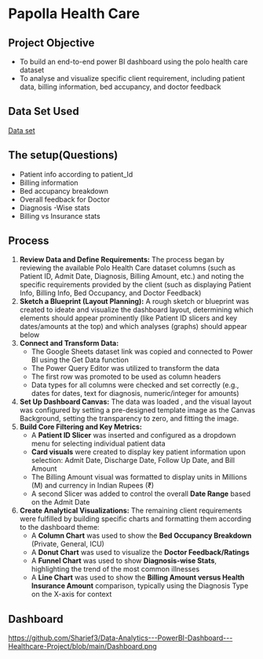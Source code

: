 # Papolla Health Care

## Project Objective
   - To build an end-to-end power BI dashboard using the polo health care dataset
   - To analyse and visualize specific client requirement, including patient data, billing information, bed accupancy, and doctor feedback 

## Data Set Used
<a href=" past it link ">Data set</a>

## The setup(Questions)
- Patient info according to patient_Id
- Billing information
- Bed accupancy breakdown
- Overall feedback for Doctor
- Diagnosis -Wise stats
- Billing vs Insurance stats

## Process


1.  **Review Data and Define Requirements:** The process began by reviewing the available Polo Health Care dataset columns (such as Patient ID, Admit Date, Diagnosis, Billing Amount, etc.) and noting the specific requirements provided by the client (such as displaying Patient Info, Billing Info, Bed Occupancy, and Doctor Feedback)
2.  **Sketch a Blueprint (Layout Planning):** A rough sketch or blueprint was created to ideate and visualize the dashboard layout, determining which elements should appear prominently (like Patient ID slicers and key dates/amounts at the top) and which analyses (graphs) should appear below 
3.  **Connect and Transform Data:**
    *   The Google Sheets dataset link was copied and connected to Power BI using the Get Data function 
    *   The Power Query Editor was utilized to transform the data 
    *   The first row was promoted to be used as column headers 
    *   Data types for all columns were checked and set correctly (e.g., dates for dates, text for diagnosis, numeric/integer for amounts) 
4.  **Set Up Dashboard Canvas:** The data was loaded , and the visual layout was configured by setting a pre-designed template image as the Canvas Background, setting the transparency to zero, and fitting the image.
5.  **Build Core Filtering and Key Metrics:**
    *   A **Patient ID Slicer** was inserted and configured as a dropdown menu for selecting individual patient data 
    *   **Card visuals** were created to display key patient information upon selection: Admit Date, Discharge Date, Follow Up Date, and Bill Amount 
    *   The Billing Amount visual was formatted to display units in Millions (M) and currency in Indian Rupees (₹) 
    *   A second Slicer was added to control the overall **Date Range** based on the Admit Date 
6.  **Create Analytical Visualizations:** The remaining client requirements were fulfilled by building specific charts and formatting them according to the dashboard theme:
    *   A **Column Chart** was used to show the **Bed Occupancy Breakdown** (Private, General, ICU) 
    *   A **Donut Chart** was used to visualize the **Doctor Feedback/Ratings** 
    *   A **Funnel Chart** was used to show **Diagnosis-wise Stats**, highlighting the trend of the most common illnesses 
    *   A **Line Chart** was used to show the **Billing Amount versus Health Insurance Amount** comparison, typically using the Diagnosis Type on the X-axis for context

## Dashboard 
https://github.com/Sharief3/Data-Analytics---PowerBI-Dashboard---Healthcare-Project/blob/main/Dashboard.png
